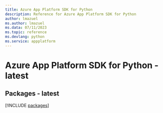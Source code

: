 ```yaml
---
title: Azure App Platform SDK for Python
description: Reference for Azure App Platform SDK for Python
author: lmazuel
ms.author: lmazuel
ms.data: 07/11/2023
ms.topic: reference
ms.devlang: python
ms.service: appplatform
---
```

# Azure App Platform SDK for Python - latest
## Packages - latest
[!INCLUDE [packages](app-platform-index.md)]